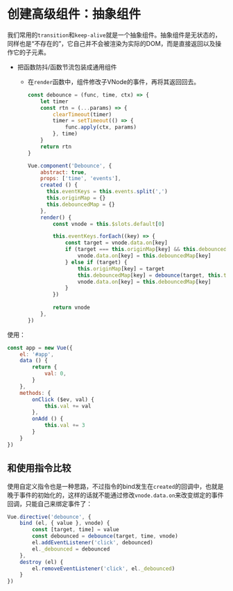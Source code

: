 # 创建高级组件：抽象组件

我们常用的`transition`和`keep-alive`就是一个抽象组件。抽象组件是无状态的，同样也是“不存在的”，它自己并不会被渲染为实际的DOM，而是直接返回以及操作它的子元素。

-   把函数防抖/函数节流包装成通用组件
    
    -   在`render`函数中，组件修改子VNode的事件，再将其返回回去。
        
        ```javascript
        const debounce = (func, time, ctx) => {
            let timer
            const rtn = (...params) => {
                clearTimeout(timer)
                timer = setTimeout(() => {
                    func.apply(ctx, params)
                }, time)
            }
            return rtn
        }
        
        Vue.component('Debounce', {
            abstract: true,
            props: ['time', 'events'],
            created () {
              this.eventKeys = this.events.split(',')
              this.originMap = {}
              this.debouncedMap = {}
            },
            render() {
                const vnode = this.$slots.default[0]
        
                this.eventKeys.forEach((key) => {
                    const target = vnode.data.on[key]
                    if (target === this.originMap[key] && this.debouncedMap[key]) {
                        vnode.data.on[key] = this.debouncedMap[key]
                    } else if (target) {
                        this.originMap[key] = target
                        this.debouncedMap[key] = debounce(target, this.time, vnode)
                        vnode.data.on[key] = this.debouncedMap[key]
                    }
                })
                
                return vnode
            },
        })
        ```
        

使用：

```javascript
const app = new Vue({
    el: '#app',
    data () {
        return {
            val: 0,
        }
    },
    methods: {
        onClick ($ev, val) {
            this.val += val
        },
        onAdd () {
            this.val += 3
        }
    }
})
```

## 和使用指令比较

使用自定义指令也是一种思路，不过指令的bind发生在`created`的回调中，也就是晚于事件的初始化的，这样的话就不能通过修改`vnode.data.on`来改变绑定的事件回调，只能自己来绑定事件了：

```javascript
Vue.directive('debounce', {
    bind (el, { value }, vnode) {
        const [target, time] = value
        const debounced = debounce(target, time, vnode)
        el.addEventListener('click', debounced)
        el._debounced = debounced
    },
    destroy (el) {
        el.removeEventListener('click', el._debounced)
    }
})
```